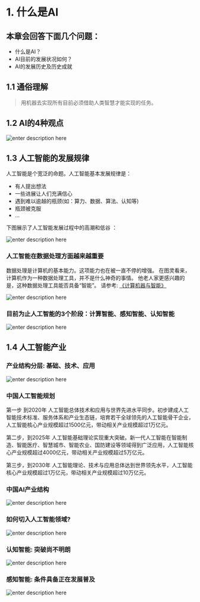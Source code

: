 
# 1. 什么是AI

## 本章会回答下面几个问题：

 - 什么是AI？
 - AI目前的发展状况如何？
 - AI的发展历史及历史成就


## 1.1 通俗理解

> 用机器去实现所有目前必须借助人类智慧才能实现的任务。

## 1.2 AI的4种观点
![enter description here][1]

 ## 1.3 人工智能的发展规律
 人工智能是个宽泛的命题。人工智能基本发展规律是：
 
 -  有人提出想法
 -  一些进展让人们充满信心
 -  遇到难以逾越的瓶颈(如：算力、数据、算法、认知等)
 -  瓶颈被克服
 -  ...

下图展示了人工智能发展过程中的高潮和低谷 ：

 ![enter description here][2]
 
 ### 人工智能在数据处理方面越来越重要
 
 数据处理是计算机的基本能力。这项能力也在被一直不停的增强。
 在图灵看来，计算机作为一种数据处理工具，并不是什么神奇的事情。
 他老人家更感兴趣的是，这种数据处理工具能否具备“智能”。
 请参考: [《计算机器与智能》][3]
 
 ![enter description here][4]
 
 ### 目前为止人工智能的3个阶段：计算智能、感知智能、认知智能
 ![enter description here][5]
 
 ## 1.4 人工智能产业
 ### 产业结构分层: 基础、技术、应用
 ![enter description here][6]
 
 ### 中国人工智能规划
 第一步 到2020年
人工智能总体技术和应用与世界先进水平同步。初步建成人工智能技术标准、服务体系和产业生态链，培育若干全球领先的人工智能骨干企业，人工智能核心产业规模超过1500亿元，带动相关产业规模超过1万亿元。

第二步，到2025年
人工智能基础理论实现重大突破。新一代人工智能在智能制造、智能医疗、智慧城市、智能农业、国防建设等领域得到广泛应用，人工智能核心产业规模超过4000亿元，带动相关产业规模超过5万亿元。

第三步，到2030年
人工智能理论、技术与应用总体达到世界领先水平，人工智能核心产业规模超过1万亿元，带动相关产业规模超过10万亿元。

### 中国AI产业结构
![enter description here][7]

### 如何切入人工智能领域?
![enter description here][8]

### 认知智能: 突破尚不明朗
![enter description here][9]

### 感知智能: 条件具备正在发展普及
![enter description here][10]
 
 


  [1]: ./images/AI-4WAY.png "AI-4WAY"
  [2]: ./images/AI-History.png "AI-History"
  [3]: http://www.doc88.com/p-167100140720.html
  [4]: ./images/AI-path.png "AI-path"
  [5]: ./images/AI-3Level.png "AI-3Level"
  [6]: ./images/AI-chanye.png "AI-chanye"
  [7]: ./images/AI-chanye-china.png "AI-chanye-china"
  [8]: ./images/AI-chanye-startpoint.png "AI-chanye-startpoint"
  [9]: ./images/AI-renzhi-stat.png "AI-renzhi-stat"
  [10]: ./images/AI-ganzhi-stat.png "AI-ganzhi-stat"